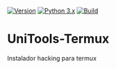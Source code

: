 [![Version](https://img.shields.io/badge/UniTools--Termux-Alfa%20v1-red.svg)]()
[![Python 3.x](https://img.shields.io/badge/Python-3.x-blue.svg)]()
[![Build](https://img.shields.io/badge/Compativel-Termux-brightgreen.svg)]()



# UniTools-Termux
Instalador hacking para termux
